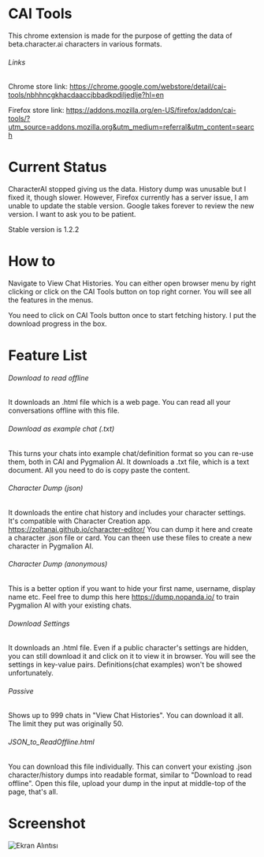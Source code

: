 # CAI Tools
This chrome extension is made for the purpose of getting the data of beta.character.ai characters in various formats. 
###### Links
Chrome store link: https://chrome.google.com/webstore/detail/cai-tools/nbhhncgkhacdaaccjbbadkpdiljedlje?hl=en

Firefox store link: https://addons.mozilla.org/en-US/firefox/addon/cai-tools/?utm_source=addons.mozilla.org&utm_medium=referral&utm_content=search
# Current Status
CharacterAI stopped giving us the data. History dump was unusable but I fixed it, though slower. However, Firefox currently has a server issue, I am unable to update the stable version. Google takes forever to review the new version. I want to ask you to be patient.

Stable version is 1.2.2
# How to
Navigate to View Chat Histories. You can either open browser menu by right clicking or click on the CAI Tools button on top right corner. You will see all the features in the menus.

You need to click on CAI Tools button once to start fetching history. I put the download progress in the box.
# Feature List
###### Download to read offline
It downloads an .html file which is a web page. You can read all your conversations offline with this file.
###### Download as example chat (.txt)
This turns your chats into example chat/definition format so you can re-use them, both in CAI and Pygmalion AI. It downloads a .txt file, which is a text document. All you need to do is copy paste the content.
###### Character Dump (json)
It downloads the entire chat history and includes your character settings. It's compatible with Character Creation app. https://zoltanai.github.io/character-editor/ You can dump it here and create a character .json file or card. You can theen use these files to create a new character in Pygmalion AI.
###### Character Dump (anonymous)
This is a better option if you want to hide your first name, username, display name etc. Feel free to dump this here https://dump.nopanda.io/ to train Pygmalion AI with your existing chats.
###### Download Settings
It downloads an .html file. Even if a public character's settings are hidden, you can still download it and click on it to view it in browser. You will see the settings in key-value pairs. Definitions(chat examples) won't be showed unfortunately.
###### Passive
Shows up to 999 chats in "View Chat Histories". You can download it all. The limit they put was originally 50.

###### JSON_to_ReadOffline.html
You can download this file individually. This can convert your existing .json character/history dumps into readable format, similar to "Download to read offline". Open this file, upload your dump in the input at middle-top of the page, that's all.

# Screenshot
![Ekran Alıntısı](https://user-images.githubusercontent.com/38238671/230451305-596233fa-8541-452d-8d55-60dd0bb5e557.PNG)
